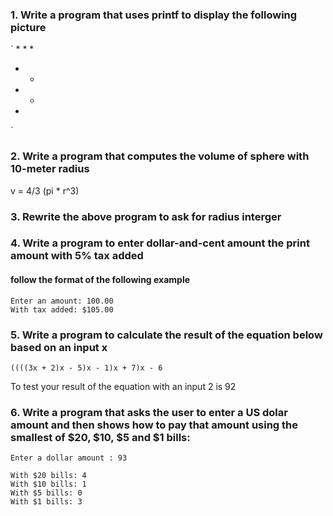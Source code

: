 ### 1. Write a program that uses printf to display the following picture

`
       *
      *
     *
*   *
 * *
  *
`

### 2. Write a program that computes the volume of sphere with 10-meter radius
v = 4/3 (pi * r^3)

### 3. Rewrite the above program to ask for radius interger
### 4. Write a program to enter dollar-and-cent amount the print amount with 5% tax added
#### follow the format of the following example
```
Enter an amount: 100.00
With tax added: $105.00
```

### 5. Write a program to calculate the result of the equation below based on an input x
`((((3x + 2)x - 5)x - 1)x + 7)x - 6`

To test your result of the equation with an input 2 is 92


### 6. Write a program that asks the user to enter a US dolar amount and then shows how to pay that amount using the smallest of $20, $10, $5 and $1 bills:

```
Enter a dollar amount : 93

With $20 bills: 4
With $10 bills: 1
With $5 bills: 0
With $1 bills: 3
```


